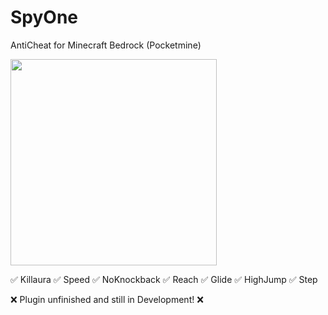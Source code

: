 # SpyOne
AntiCheat for Minecraft Bedrock (Pocketmine)

<img src="https://user-images.githubusercontent.com/27158937/180584362-9a9f1014-78a7-4d31-b1a7-5364e520046b.jpg" width="330" />

✅ Killaura 
✅ Speed 
✅ NoKnockback
✅ Reach
✅ Glide
✅ HighJump
✅ Step

❌ Plugin unfinished and still in Development! ❌


